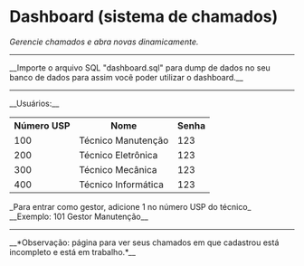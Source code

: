 # Dashboard (sistema de chamados)
_Gerencie chamados e abra novas dinamicamente._
<hr>
__Importe o arquivo SQL "dashboard.sql" para dump de dados no seu banco de dados para assim você poder utilizar o dashboard.__
<hr>
__Usuários:__
<table>
  <tr>
    <th>Número USP</th>
    <th>Nome</th>
    <th>Senha</th>
  </tr>
  <tr>
    <td>100</td>
    <td>Técnico Manutenção</td>
    <td>123</td>
  </tr>
  <tr>
    <td>200</td>
    <td>Técnico Eletrônica</td>
    <td>123</td>
  </tr>
  <tr>
    <td>300</td>
    <td>Técnico Mecânica</td>
    <td>123</td>
  </tr>
  <tr>
    <td>400</td>
    <td>Técnico Informática</td>
    <td>123</td>
  </tr>

</table>
_Para entrar como gestor, adicione 1 no número USP do técnico_
<br>
__Exemplo: 101 Gestor Manutenção__
<hr>
__*Observação: página para ver seus chamados em que cadastrou está incompleto e está em trabalho.*__
